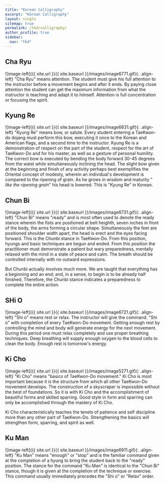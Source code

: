 ```yaml
---
title: "Korean Calligraphy"
excerpt: "Korean Calligraphy"
layout: single
sitemap: true
permalink: /tkd/calligraphy/
author_profile: true
sidebar:
  nav: "tkd"
---
```

## Cha Ryu


![image-left]({{ site.url }}{{ site.baseurl }}/images/image6771.gif){: .align-left} &quot;Cha Ryu&quot; means attention.  The student must give his full attention to the instructor before a movement begins and after it ends.  By paying close attention the student can get the maximum information from what the instructor is teaching and adapt it to himself.  Attention is full concentration or focusing the spirit.


## Kyung Re


![image-left]({{ site.url }}{{ site.baseurl }}/images/image6831.gif){: .align-left}  &quot;Kyung Re&quot; means bow, or salute.  Every student entering a TaeKwon-do dojang must perform this bow, executing it once to the Korean and American flags, and a second time to the instructor.  Kyung Re is a demonstration of respect on the part of the student, respect for the art of TaeKwon-Do and for his master, as well as a gesture of personal humility.  The correct bow is executed by bending the body forward 30-45 degrees from the waist while simultaneously inclining the head.  The slight bow given at the beginning and finish of any activity perhaps best exemplifies the Oriental concept of modesty, wherein an individual&apos;s development is compared to the ripening of grain.  As he grows in wisdom and maturity &quot;<i> like the ripening grain</i>&quot; his head is lowered.  This is &quot;Kyung Re&quot; in Korean.


## Chun Bi


![image-left]({{ site.url }}{{ site.baseurl }}/images/image6731.gif){: .align-left}  &quot;Chun Bi&quot; means &quot;ready&quot; and is most often used to denote the ready stance wherein the fists are positioned at belt heighth, seven inches in front of the body, the arms forming a circular shape.  Simultaneously the feet are positioned shoulder width apart, the head is erect and the eyes facing forward.  This is the Chunbi stance in TaeKwon-Do.  From this position, hyungs and basic techniques are begun and ended.  From this position the practitioner must demonstrate a patient but wary preparedness, mentally relaxed with the mind in a state of peace and calm.  The breath should be controlled internally with no outward expressions.

 
But Chunbi actually involves much more.  We are taught that everything has a beginning and an end; and, in a sense, to begin is to be already half  finished.  Therefore, the Chunbi stance indicates a preparedness to complete the entire action.


## SHi O


![image-left]({{ site.url }}{{ site.baseurl }}/images/image6721.gif){: .align-left}  &quot;Shi o&quot; means rest or relax.  The instructor will give the command.  &quot;Shi o&quot; with completion of every TaeKwon-Do movement.  Getting enough rest by controlling the mind and body will generate energy for the next movement.  During this period one must relax completely and use proper breathing techniques.  Deep breathing will supply enough oxygen to the blood cells to clean the body.  Enough rest is tomorrow&apos;s energy.


## Ki Cho


![image-left]({{ site.url }}{{ site.baseurl }}/images/image5271.gif){: .align-left}  &quot;Ki Cho&quot; means &quot;basics of TaeKwon-Do movement.&quot;  Ki Cho is most important because it is the structure from which all other TaeKwon-Do movement develops.  The construction of a skyscraper is impossible without the best of foundations.  So it is with Ki Cho and the accomplishment of beautiful forms and skilled sparring.  Good style in form and sparring can only be accomplished through the mastery of Ki Cho.


Ki Cho characteristically teaches the tenets of patience and self discipline more than any other part of TaeKwon-Do.  Strengthening the basics will strengthen form, sparring, and spirit as well.


## Ku Man


![image-left]({{ site.url }}{{ site.baseurl }}/images/image6911.gif){: .align-left}  &quot;Ku Man&quot; means &quot;enough&quot; or &quot;stop&quot; and is the familiar command given at the completion of a hyung to bring the student back to the &quot;ready&quot; position.  The stance for the command &quot;Ku Man&quot; is identical to the &quot;Chun Bi&quot; stance, though it is given at the completion of the technique or exercise.  This command usually immediately precedes the &quot;Shi o&quot; or &quot;Relax&quot; order.

